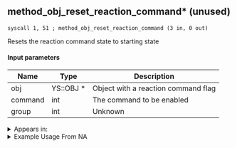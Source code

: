 ## method_obj_reset_reaction_command* (unused)

`syscall 1, 51 ; method_obj_reset_reaction_command (3 in, 0 out)`

Resets the reaction command state to starting state

#### Input parameters
| Name | Type | Description
|------|------|------------
| obj   | YS::OBJ *   | Object with a reaction command flag
| command   | int   | The command to be enabled
| group   | int   | Unknown




<details>
	<summary>Appears in:</summary>

</details>

<details>
	<summary>Example Usage From NA</summary>

</details>

